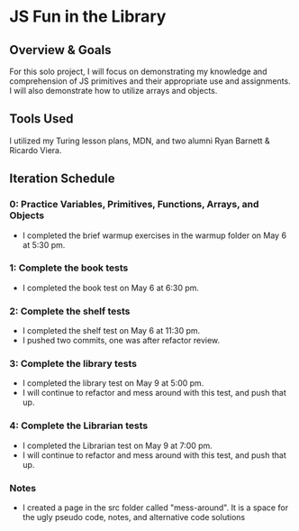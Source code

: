 # JS Fun in the Library

## Overview & Goals
For this solo project, I will focus on demonstrating my knowledge and comprehension of JS primitives and their appropriate use and assignments. I will also demonstrate how to utilize arrays and objects.

## Tools Used
I utilized my Turing lesson plans, MDN, and two alumni Ryan Barnett & Ricardo Viera.

## Iteration Schedule

### 0: Practice Variables, Primitives, Functions, Arrays, and Objects
  - I completed the brief warmup exercises in the warmup folder on May 6 at 5:30 pm.

### 1: Complete the book tests
  - I completed the book test on May 6 at 6:30 pm.

### 2: Complete the shelf tests
  - I completed the shelf test on May 6 at 11:30 pm.
  - I pushed two commits, one was after refactor review.

### 3: Complete the library tests
  - I completed the library test on May 9 at 5:00 pm.
  - I will continue to refactor and mess around with this test, and push that up.  

### 4: Complete the Librarian tests
  - I completed the Librarian test on May 9 at 7:00 pm.
  - I will continue to refactor and mess around with this test, and push that up.  

### Notes
  - I created a page in the src folder called "mess-around". It is a space for the ugly pseudo code, notes, and alternative code solutions
